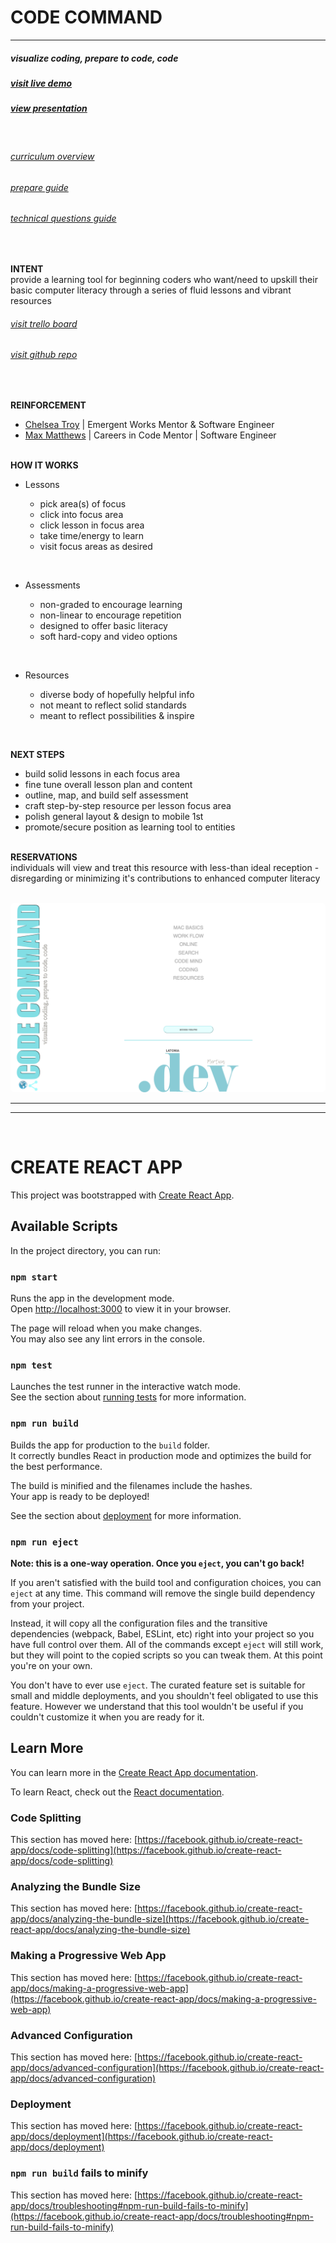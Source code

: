 # **CODE COMMAND**

---

##### _visualize coding, prepare to code, code_

##### [visit live demo](https://www.latoniamertica.dev/code-command/#/)

##### [view presentation](public/codeCommandPresentation.mp4)

<br>

###### [curriculum overview](public/lessonsContent/curriculumOverview.pdf)

###### [prepare guide](public/lessonsContent/prepare.pdf)

###### [technical questions guide](public/lessonsContent/techQs.pdf)

<br>

**INTENT**
<br>
provide a learning tool for beginning coders who want/need to upskill their basic computer literacy through a series of fluid lessons and vibrant resources<br>

###### [visit trello board](https://trello.com/b/Ehbs3lnX/passion-project)

###### [visit github repo](https://github.com/LaTonia-Mertica/code-command)

<br>

**REINFORCEMENT**
<br>

- [Chelsea Troy](https://chelseatroy.com/) | Emergent Works Mentor & Software Engineer<br>
- [Max Matthews](https://maxmatthe.ws/) | Careers in Code Mentor | Software Engineer<br>
  <br>

**HOW IT WORKS**
<br>

- Lessons<br>

  - pick area(s) of focus<br>
  - click into focus area<br>
  - click lesson in focus area<br>
  - take time/energy to learn<br>
  - visit focus areas as desired<br>

<br>

- Assessments<br>

  - non-graded to encourage learning<br>
  - non-linear to encourage repetition<br>
  - designed to offer basic literacy<br>
  - soft hard-copy and video options<br>

<br>

- Resources<br>

  - diverse body of hopefully helpful info<br>
  - not meant to reflect solid standards<br>
  - meant to reflect possibilities & inspire<br>

<br>

**NEXT STEPS**
<br>

- build solid lessons in each focus area<br>
- fine tune overall lesson plan and content<br>
- outline, map, and build self assessment<br>
- craft step-by-step resource per lesson focus area<br>
- polish general layout & design to mobile 1st<br>
- promote/secure position as learning tool to entities<br>
  <br>

**RESERVATIONS**
<br>
individuals will view and treat this resource with less-than ideal reception - disregarding or minimizing it's contributions to enhanced computer literacy<br>
<br>

<img src="public/codecommand.png" alt="code command landing page" title="Code Command Landing Page" style="border-radius: 1.5%">

<br>

<hr style="color: lightblue">
<hr style="color: lightblue">

<br>

# CREATE REACT APP

This project was bootstrapped with [Create React App](https://github.com/facebook/create-react-app).

## Available Scripts

In the project directory, you can run:

### `npm start`

Runs the app in the development mode.\
Open [http://localhost:3000](http://localhost:3000) to view it in your browser.

The page will reload when you make changes.\
You may also see any lint errors in the console.

### `npm test`

Launches the test runner in the interactive watch mode.\
See the section about [running tests](https://facebook.github.io/create-react-app/docs/running-tests) for more information.

### `npm run build`

Builds the app for production to the `build` folder.\
It correctly bundles React in production mode and optimizes the build for the best performance.

The build is minified and the filenames include the hashes.\
Your app is ready to be deployed!

See the section about [deployment](https://facebook.github.io/create-react-app/docs/deployment) for more information.

### `npm run eject`

**Note: this is a one-way operation. Once you `eject`, you can't go back!**

If you aren't satisfied with the build tool and configuration choices, you can `eject` at any time. This command will remove the single build dependency from your project.

Instead, it will copy all the configuration files and the transitive dependencies (webpack, Babel, ESLint, etc) right into your project so you have full control over them. All of the commands except `eject` will still work, but they will point to the copied scripts so you can tweak them. At this point you're on your own.

You don't have to ever use `eject`. The curated feature set is suitable for small and middle deployments, and you shouldn't feel obligated to use this feature. However we understand that this tool wouldn't be useful if you couldn't customize it when you are ready for it.

## Learn More

You can learn more in the [Create React App documentation](https://facebook.github.io/create-react-app/docs/getting-started).

To learn React, check out the [React documentation](https://reactjs.org/).

### Code Splitting

This section has moved here: [https://facebook.github.io/create-react-app/docs/code-splitting](https://facebook.github.io/create-react-app/docs/code-splitting)

### Analyzing the Bundle Size

This section has moved here: [https://facebook.github.io/create-react-app/docs/analyzing-the-bundle-size](https://facebook.github.io/create-react-app/docs/analyzing-the-bundle-size)

### Making a Progressive Web App

This section has moved here: [https://facebook.github.io/create-react-app/docs/making-a-progressive-web-app](https://facebook.github.io/create-react-app/docs/making-a-progressive-web-app)

### Advanced Configuration

This section has moved here: [https://facebook.github.io/create-react-app/docs/advanced-configuration](https://facebook.github.io/create-react-app/docs/advanced-configuration)

### Deployment

This section has moved here: [https://facebook.github.io/create-react-app/docs/deployment](https://facebook.github.io/create-react-app/docs/deployment)

### `npm run build` fails to minify

This section has moved here: [https://facebook.github.io/create-react-app/docs/troubleshooting#npm-run-build-fails-to-minify](https://facebook.github.io/create-react-app/docs/troubleshooting#npm-run-build-fails-to-minify)
